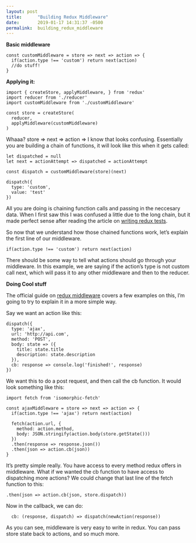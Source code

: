 ```yaml
---
layout: post
title:      "Building Redux Middleware"
date:       2019-01-17 14:31:37 -0500
permalink:  building_redux_middleware
---
```



**Basic middleware**
```
const customMiddleware = store => next => action => {
  if(action.type !== 'custom') return next(action)
  //do stuff!
}
```

**Applying it:**
```
import { createStore, applyMiddleware, } from 'redux'
import reducer from './reducer'
import customMiddleware from './customMiddleware'

const store = createStore(
  reducer,
  applyMiddleware(customMiddleware)
)
```

Whaaa? store => next => action => I know that looks confusing. Essentially you are building a chain of functions, it will look like this when it gets called:

```
let dispatched = null
let next = actionAttempt => dispatched = actionAttempt 

const dispatch = customMiddleware(store)(next)

dispatch({
  type: 'custom',
  value: 'test'
})
```

All you are doing is chaining function calls and passing in the neccesary data. When I first saw this I was confused a little due to the long chain, but it made perfect sense after reading the article on [writing redux tests](https://redux.js.org/recipes/writing-tests).

So now that we understand how those chained functions work, let’s explain the first line of our middleware.

```
if(action.type !== 'custom') return next(action)

```

There should be some way to tell what actions should go through your middleware. In this example, we are saying if the action’s type is not custom call next, which will pass it to any other middleware and then to the reducer.

**Doing Cool stuff**

The official guide on [redux middleware](https://redux.js.org/advanced/middleware) covers a few examples on this, I’m going to try to explain it in a more simple way.

Say we want an action like this:

```
dispatch({
  type: 'ajax',
  url: 'http://api.com',
  method: 'POST',
  body: state => ({
    title: state.title
    description: state.description
  }),
  cb: response => console.log('finished!', response)
})
```

We want this to do a post request, and then call the cb function. It would look something like this:

```
import fetch from 'isomorphic-fetch'

const ajaxMiddleware = store => next => action => {
  if(action.type !== 'ajax') return next(action)
  
  fetch(action.url, {
    method: action.method,
    body: JSON.stringify(action.body(store.getState()))
  })
  .then(response => response.json())
  .then(json => action.cb(json))
}
```

It’s pretty simple really. You have access to every method redux offers in middleware. What if we wanted the cb function to have access to dispatching more actions? We could change that last line of the fetch function to this:

```
.then(json => action.cb(json, store.dispatch))
```

Now in the callback, we can do:

```
  cb: (response, dispatch) => dispatch(newAction(response))

```

As you can see, middleware is very easy to write in redux. You can pass store state back to actions, and so much more.

